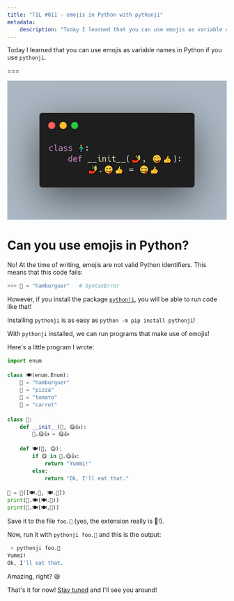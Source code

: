 ```yaml
---
title: "TIL #011 – emojis in Python with pythonji"
metadata:
    description: "Today I learned that you can use emojis as variable names in Python if you use `pythonji`."
---
```


Today I learned that you can use emojis as variable names in Python if you use `pythonji`.

===

![Snippet of Python code written with emojis.](thumbnail.png)


# Can you use emojis in Python?

No!
At the time of writing, emojis are not valid Python identifiers.
This means that this code fails:

```py
>>> 🍔 = "hamburguer"   # SyntaxError
```

However, if you install the package [`pythonji`][pythonji],
you will be able to run code like that!

Installing `pythonji` is as easy as `python -m pip install pythonji`!

With `pythonji` installed, we can run programs that make use of emojis!

Here's a little program I wrote:

```py
import enum

class 🍽(enum.Enum):
    🍔 = "hamburguer"
    🍕 = "pizza"
    🍅 = "tomato"
    🥕 = "carrot"

class 🧍:
    def __init__(🤳, 😋👍):
        🤳.😋👍 = 😋👍

    def 🍽(🤳, 😋):
        if 😋 in 🤳.😋👍:
            return "Yummi!"
        else:
            return "Ok, I'll eat that."
            
👨 = 🧍([🍽.🍕, 🍽.🥕])
print(👨.🍽(🍽.🍕))
print(👨.🍽(🍽.🍅))
```

Save it to the file `foo.🐍` (yes, the extension really is 🐍!).

Now, run it with `pythonji foo.🐍` and this is the output:

```bash
 > pythonji foo.🐍
Yummi!
Ok, I'll eat that.
```

Amazing, right? 😆

That's it for now! [Stay tuned][subscribe] and I'll see you around!


[subscribe]: /subscribe
[pythonji]: https://github.com/gahjelle/pythonji
